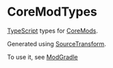 # CoreModTypes

[TypeScript](https://www.typescriptlang.org/) types for [CoreMods](https://github.com/MinecraftForge/coremods).

Generated using [SourceTransform](https://github.com/ModdingX/SourceTransform).

To use it, see [ModGradle](https://github.com/ModdingX/ModGradle/blob/master/docs/coremods.md)
